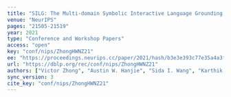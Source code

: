 ```yaml
---
title: "SILG: The Multi-domain Symbolic Interactive Language Grounding Benchmark."
venue: "NeurIPS"
pages: "21505-21519"
year: 2021
type: "Conference and Workshop Papers"
access: "open"
key: "conf/nips/ZhongHWNZ21"
ee: "https://proceedings.neurips.cc/paper/2021/hash/b3e3e393c77e35a4a3f3cbd1e429b5dc-Abstract.html"
url: "https://dblp.org/rec/conf/nips/ZhongHWNZ21"
authors: ["Victor Zhong", "Austin W. Hanjie", "Sida I. Wang", "Karthik Narasimhan", "Luke Zettlemoyer"]
sync_version: 3
cite_key: "conf/nips/ZhongHWNZ21"
---
```

